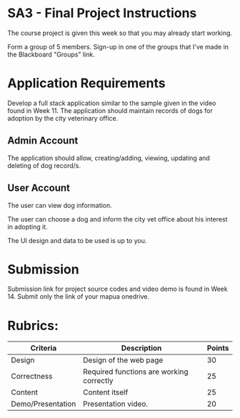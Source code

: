 # SA3 - Final Project Instructions
The course project is given this week so that you may already start working.

Form a group of 5 members. Sign-up in one of the groups that I've made in the Blackboard "Groups" link.

# Application Requirements
Develop a full stack application similar to the sample given in the video found in Week 11. 
The application should maintain records of dogs for adoption by the city veterinary office.

## Admin Account
The application should allow, creating/adding, viewing, updating and deleting of dog record/s.

## User Account
The user can view dog information.

The user can choose a dog and inform the city vet office about his interest in adopting it.

The UI design and data to be used is up to you.

# Submission
Submission link for project source codes and video demo is found in Week 14. Submit only the link of your mapua onedrive.

# Rubrics:
| Criteria          | Description                              | Points |
|-------------------|------------------------------------------|--------|
| Design            | Design of the web page                   | 30     |
| Correctness       | Required functions are working correctly | 25     |
| Content           | Content itself                           | 25     |
| Demo/Presentation | Presentation video.                      | 20     |
